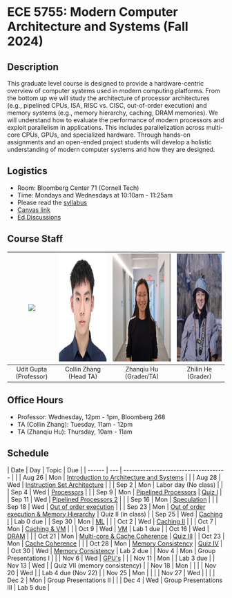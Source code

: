 # ECE 5755: Modern Computer Architecture and Systems (Fall 2024)


## Description

This graduate level course is designed to provide a hardware-centric overview
of computer systems used in modern computing platforms. From the bottom up we
will study the architecture of processor architectures (e.g., pipelined CPUs,
ISA, RISC vs. CISC, out-of-order execution) and memory systems (e.g., memory
hierarchy, caching, DRAM memories). We will understand how to evaluate the
performance of modern processors and exploit parallelism in applications. This
includes parallelization across multi-core CPUs, GPUs, and specialized
hardware. Through hands-on assignments and an open-ended project students will
develop a holistic understanding of modern computer systems and how they are
designed.

## Logistics

- Room: Bloomberg Center 71 (Cornell Tech)
- Time: Mondays and Wednesdays at 10:10am - 11:25am
- Please read the [syllabus](https://docs.google.com/document/d/1KOVxBbWcwsVbuoAC8NWIuc9fU-NF-6CvPUplaWrgDVk/edit)
- [Canvas link](https://canvas.cornell.edu/courses/67788)
- [Ed Discussions](https://edstem.org/us/join/uHMmF9)

## Course Staff


| <img src="https://ugupta.com/assets/images/uditgupta.jpeg" height="250"> | <img src="assets/images/collin.jpeg" height="250"> | <img src="assets/images/ZhanqiuHu.jpeg" height="250"> | <img src="assets/images/ZhilinHe.jpeg" height="250"> |
| :-------------:                                                          | :-------------:                                    | :-------------:                                       | :------------: |
| Udit Gupta (Professor)                                                   | Collin Zhang (Head TA)                             | Zhanqiu Hu (Grader/TA)                                | Zhilin He (Grader) |


## Office Hours

- Professor: Wednesday, 12pm - 1pm, Bloomberg 268
- TA (Collin Zhang): Tuesday, 11am - 12pm
- TA (Zhanqiu Hu): Thursday, 10am - 11am

## Schedule

| Date   | Day | Topic                                                                                                                                                                                   | Due                                                                                                                 |
| ------ | --- | -------------------------------------                                                                                                                                                   |                                                                                                                     |
| Aug 26 | Mon | [Introduction to Architecture and Systems](https://docs.google.com/presentation/d/1C7ipAEQI2Jd8PVvROCqXL_wisniyxAa9/edit?usp=drive_link&ouid=103169723489519509705&rtpof=true&sd=true)  |                                                                                                                     |
| Aug 28 | Wed | [Instruction Set Architecture](https://docs.google.com/presentation/d/1W8znJ-litE9ozRRCUYS4QVWf6OcQ0qu2/edit?usp=drive_link&ouid=103169723489519509705&rtpof=true&sd=true)              |                                                                                                                     |
| Sep 2  | Mon | Labor day (No class)                                                                                                                                                                    |                                                                                                                     |
| Sep 4  | Wed | [Processors](https://docs.google.com/presentation/d/1nCmCjAGrhryLLPhwOlQpPuhjMAoNMRRz/edit?usp=drive_link&ouid=103169723489519509705&rtpof=true&sd=true)                                |                                                                                                                     |
| Sep 9  | Mon | [Pipelined Processors](https://docs.google.com/presentation/d/1al7hMZz0tXEaQDfXR1FECcxqzErQbNeT/edit#slide=id.p58)                                                                      | [Quiz I](https://docs.google.com/presentation/d/1MdExRuPRSrTruy7vzI6CKvMfyTNEMKMlZ4YSqaovHyA/edit?usp=drive_link)   |
| Sep 11 | Wed | [Pipelined Processors 2](https://docs.google.com/presentation/d/1KD1dj9dybmVeH_4elcvg4nHF5mrnbr25/edit?usp=drive_link&ouid=103169723489519509705&rtpof=true&sd=true)                    |                                                                                                                     |
| Sep 16 | Mon | [Speculation](https://docs.google.com/presentation/d/1Jtd-ohnEG4CAPApaHmHSPUEyMkGJ7iPi/edit?usp=drive_link&ouid=103169723489519509705&rtpof=true&sd=true)                               |                                                                                                                     |
| Sep 18 | Wed | [Out of order execution](https://docs.google.com/presentation/d/1yCgWcP-ZUsDigPlKIQJgviYPy4ZlL5Qp/edit?usp=drive_link&ouid=103169723489519509705&rtpof=true&sd=true)                    |                                                                                                                     |
| Sep 23 | Mon | [Out of order execution & Memory Hierarchy](https://docs.google.com/presentation/d/1s07BapSqa3waeBbzPWq3NvF4NXqcbyHw/edit?usp=drive_link&ouid=103169723489519509705&rtpof=true&sd=true) | Quiz II (in class)                                                                                                  |
| Sep 25 | Wed | [Caching I](https://docs.google.com/presentation/d/1RrKjOp3M6KafUdwQyb0ayD8Ho1i9IKn1/edit?usp=drive_link&ouid=103169723489519509705&rtpof=true&sd=true)                                 | Lab 0 due                                                                                                           |
| Sep 30 | Mon | [ML](https://docs.google.com/presentation/d/1Q9HGtqsPc31yu6OLhyoGsa98piqoaGb7/edit?usp=drive_link&ouid=103169723489519509705&rtpof=true&sd=true)                                        |                                                                                                                     |
| Oct 2  | Wed | [Caching II](https://docs.google.com/presentation/d/1d1WE-nslGraedFn3HXo0F37AW6fbU193/edit?usp=drive_link&ouid=103169723489519509705&rtpof=true&sd=true)                                |                                                                                                                     |
| Oct 7  | Mon | [Caching & VM](https://docs.google.com/presentation/d/1v1Q0XA57e0iwf81ti0r7_tMDx4Y5K5Cz/edit?usp=drive_link&ouid=103169723489519509705&rtpof=true&sd=true)                              |                                                                                                                     |
| Oct 9  | Wed | [VM](https://docs.google.com/presentation/d/1ezUljYiQOBxM-VABAjbpqcaFskQeVQh8/edit?usp=drive_link&ouid=103169723489519509705&rtpof=true&sd=true)                                        | Lab 1 due                                                                                                           |
| Oct 16 | Wed | [DRAM](https://docs.google.com/presentation/d/19EMfCucakbwRrpBrMDs8d7pPUeHaQUnn/edit?usp=drive_link&ouid=103169723489519509705&rtpof=true&sd=true)                                      |                                                                                                                     |
| Oct 21 | Mon | [Multi-core & Cache Coherence](https://docs.google.com/presentation/d/1QyL0vPbJHLrjOhZqoycpmQu7FzKDKxtZ/edit?usp=drive_link&ouid=103169723489519509705&rtpof=true&sd=true)              | [Quiz III](https://docs.google.com/presentation/d/18O1n3kxdlLwx8rcQiieBTy7HPwGfCrMVzohHbyQIPFc/edit?usp=drive_link) |
| Oct 23 | Mon | [Cache Coherence](https://docs.google.com/presentation/d/17vv7k5zpBUzVt1cxX7YIyE__UfgwNIiL/edit?usp=drive_link&ouid=103169723489519509705&rtpof=true&sd=true)                           |                                                                                                                     |
| Oct 28 | Mon | [Memory Consistency](https://docs.google.com/presentation/d/1RkCTm_n4-0evBudt0jDAl3pyWBO9pygT/edit?usp=drive_link&ouid=103169723489519509705&rtpof=true&sd=true)                        | [Quiz IV](https://docs.google.com/presentation/d/1QRXQF-2QTUwsveuSnZBkZPTecUYM1jmQG5prNTgRwto/edit#slide=id.p)      |
| Oct 30 | Wed | [Memory Consistency](https://docs.google.com/presentation/d/14gcD_hg64XyAoE88t_4r4CY-0wWkBk55/edit?usp=drive_link&ouid=103169723489519509705&rtpof=true&sd=true)                        | Lab 2 due                                                                                                           |
| Nov 4  | Mon | Group Presentations I                                                                                                                                                                   |                                                                                                                     |
| Nov 6  | Wed | [GPU's](https://docs.google.com/presentation/d/1BYm7-n_UCBPAqlPf4P4odnYtQeQ1v17o/edit?usp=drive_link&ouid=103169723489519509705&rtpof=true&sd=true)                                                                                                                                                                                   | |
| Nov 11 | Mon |                                                                                                                                                                                         | Lab 3 due                                                                                                           |
| Nov 13 | Wed |                                                                                                                                                                                         | Quiz VII (memory consistency)                                                                                       |
| Nov 18 | Mon |                                                                                                                                                                                         |                                                                                                                     |
| Nov 20 | Wed |                                                                                                                                                                                         | Lab 4 due (Nov 22)                                                                                                  |
| Nov 25 | Mon |                                                                                                                                                                                         |                                                                                                                     |
| Nov 27 | Wed |                                                                                                                                                                                         |                                                                                                                     |
| Dec 2  | Mon | Group Presentations II                                                                                                                                                                  |                                                                                                                     |
| Dec 4  | Wed | Group Presentations III                                                                                                                                                                 | Lab 5 due                                                                                                           |
